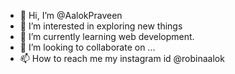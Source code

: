- 👋 Hi, I’m @AalokPraveen
- 👀 I’m interested in exploring new things
- 🌱 I’m currently learning web development.
- 💞️ I’m looking to collaborate on ...
- 📫 How to reach me my instagram id @robinaalok

<!---
AalokPraveen/AalokPraveen is a ✨ special ✨ repository because its `README.md` (this file) appears on your GitHub profile.
You can click the Preview link to take a look at your changes.
--->
